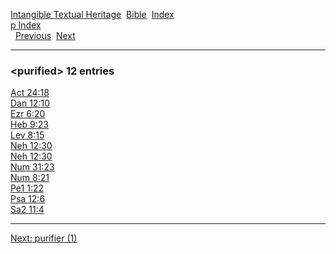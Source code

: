 [Intangible Textual Heritage](../../index)  [Bible](../index) 
[Index](index)   
[p Index](_p_)  
  [Previous](c09005)  [Next](c09007) 

------------------------------------------------------------------------

### &lt;purified&gt; 12 entries

[Act 24:18](../kjv/act024.htm#018)  
[Dan 12:10](../kjv/dan012.htm#010)  
[Ezr 6:20](../kjv/ezr006.htm#020)  
[Heb 9:23](../kjv/heb009.htm#023)  
[Lev 8:15](../kjv/lev008.htm#015)  
[Neh 12:30](../kjv/neh012.htm#030)  
[Neh 12:30](../kjv/neh012.htm#030)  
[Num 31:23](../kjv/num031.htm#023)  
[Num 8:21](../kjv/num008.htm#021)  
[Pe1 1:22](../kjv/pe1001.htm#022)  
[Psa 12:6](../kjv/psa012.htm#006)  
[Sa2 11:4](../kjv/sa2011.htm#004)  

------------------------------------------------------------------------

[Next: purifier (1)](c09007)
